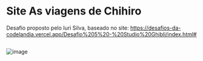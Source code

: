 # Site As viagens de Chihiro
Desafio proposto pelo Iuri Silva, baseado no site: 
https://desafios-da-codelandia.vercel.app/Desafio%205%20-%20Studio%20Ghibli/index.html#

##

![image](https://user-images.githubusercontent.com/42303034/183004077-5aea55e0-b420-4f26-9888-710fe5b2eea8.png)
